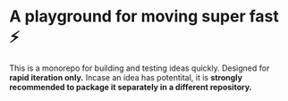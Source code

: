 # A playground for moving super fast ⚡️
This is a monorepo for building and testing ideas quickly.
Designed for **rapid iteration only.**
Incase an idea has potentital, it is **strongly recommended to package it separately in a different repository.**



